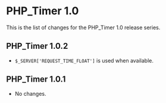 PHP_Timer 1.0
=============

This is the list of changes for the PHP_Timer 1.0 release series.

PHP_Timer 1.0.2
---------------

* `$_SERVER['REQUEST_TIME_FLOAT']` is used when available.

PHP_Timer 1.0.1
---------------

* No changes.
